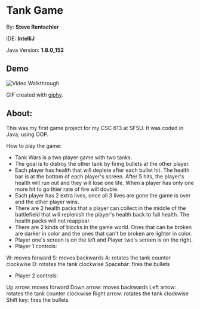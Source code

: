 # Tank Game

By: **Steve Rentschler**

IDE: **IntelliJ**

Java Version: **1.8.0_152**

## Demo 

<img src='https://media.giphy.com/media/ZCYNRQ6vWJziDoG1NW/giphy.gif' width='' alt='Video Walkthrough' />

GIF created with [giphy](https://giphy.com).

## About:

This was my first game project for my CSC 613 at SFSU. It was coded in Java, using OOP.

How to play the game:

* Tank Wars is a two player game with two tanks.
* The goal is to distroy the other tank by firing bullets at the other player.
* Each player has health that will deplete after each bullet hit. The health bar is at the bottom of each player's screen. After 5 hits, the player's health will run out and they will lose one life. When a player has only one more hit to go thier rate of fire will double.
* Each player has 2 extra lives, once all 3 lives are gone the game is over and the other player wins.
* There are 2 health packs that a player can collect in the middle of the battlefield that will replenish the player's health back to full health. The health packs will not reappear.
* There are 2 kinds of blocks in the game world. Ones that can be broken are darker in color and the ones that can't be broken are lighter in color.
* Player one's screen is on the left and Player two's screen is on the right.
* Player 1 controls:

W: moves forward
S: moves backwards
A: rotates the tank counter clockwise
D: rotates the tank clockwise
Spacebar: fires the bullets

* Player 2 controls:

Up arrow: moves forward
Down arrow: moves backwards
Left arrow: rotates the tank counter clockwise
Right arrow: rotates the tank clockwise
Shift key: fires the bullets

